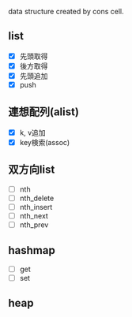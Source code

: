 data structure created by cons cell.

## list
- [x] 先頭取得
- [x] 後方取得
- [x] 先頭追加
- [x] push

## 連想配列(alist)
- [x] k, v追加
- [x] key検索(assoc)

## 双方向list
- [ ] nth
- [ ] nth_delete
- [ ] nth_insert
- [ ] nth_next
- [ ] nth_prev

## hashmap
- [ ] get
- [ ] set  

## heap
